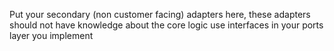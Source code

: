 Put your secondary (non customer facing) adapters here, these adapters should not have knowledge about the core logic 
use interfaces in your ports layer you implement 